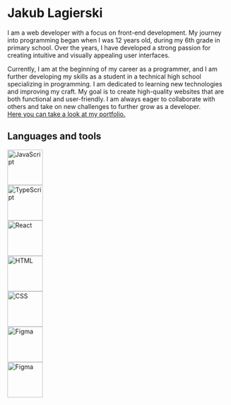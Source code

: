 # Jakub Lagierski

I am a web developer with a focus on front-end development. My journey into programming began when I was 12 years old, during my 6th grade in primary school. Over the years, I have developed a strong passion for creating intuitive and visually appealing user interfaces.

Currently, I am at the beginning of my career as a programmer, and I am further developing my skills as a student in a technical high school specializing in programming. I am dedicated to learning new technologies and improving my craft. My goal is to create high-quality websites that are both functional and user-friendly. I am always eager to collaborate with others and take on new challenges to further grow as a developer.  
[Here you can take a look at my portfolio.](https://www.jlag.pl)
## Languages and tools
<img align="left" alt="JavaScript" width="80px" style="padding-right: 200px;" src="https://cdn.jsdelivr.net/gh/devicons/devicon/icons/javascript/javascript-plain.svg" />
<img align="left" alt="TypeScript" width="80px" style="padding-right: 200px;" src="https://cdn.jsdelivr.net/gh/devicons/devicon/icons/typescript/typescript-plain.svg" />
<img align="left" alt="React" width="80px" style="padding-right: 200px;" src="https://cdn.jsdelivr.net/gh/devicons/devicon@latest/icons/react/react-original.svg" />
<img align="left" alt="HTML" width="80px" style="padding-right: 200px;" src="https://cdn.jsdelivr.net/gh/devicons/devicon@latest/icons/html5/html5-original.svg" />
<img align="left" alt="CSS" width="80px" style="padding-right: 200px;" src="https://cdn.jsdelivr.net/gh/devicons/devicon@latest/icons/css3/css3-original.svg" />
<img align="left" alt="Figma" width="80px" style="padding-right: 200px;" src="https://cdn.jsdelivr.net/gh/devicons/devicon@latest/icons/figma/figma-original.svg" />
<img align="left" alt="Figma" width="80px" style="padding-right: 200px;" src="https://cdn.jsdelivr.net/gh/devicons/devicon@latest/icons/tailwindcss/tailwindcss-original-wordmark.svg" />


          
